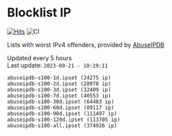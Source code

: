 # Blocklist IP

[![Hits](https://hits.seeyoufarm.com/api/count/incr/badge.svg?url=https%3A%2F%2Fgithub.com%2Fborestad%2Fblocklist-ip%2F&count_bg=%2379C83D&title_bg=%23555555&icon=&icon_color=%23E7E7E7&title=hits&edge_flat=false)](https://hits.seeyoufarm.com)  ![CI](https://img.shields.io/github/workflow/status/borestad/blocklist-ip/CI?style=flat-square)

Lists with worst IPv4 offenders, provided by [AbuseIPDB](https://www.abuseipdb.com/)

<!-- FOOTER-PLACEHOLDER -->
Updated every 5 hours<br>
Last update: `2023-09-21 - 10:19:11`
```
abuseipdb-s100-1d.ipset (24275 ip)
abuseipdb-s100-2d.ipset (28978 ip)
abuseipdb-s100-3d.ipset (32409 ip)
abuseipdb-s100-7d.ipset (40553 ip)
abuseipdb-s100-30d.ipset (64483 ip)
abuseipdb-s100-60d.ipset (89117 ip)
abuseipdb-s100-90d.ipset (111497 ip)
abuseipdb-s100-120d.ipset (113705 ip)
abuseipdb-s100-all.ipset (374926 ip)
```
